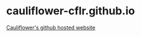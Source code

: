 # cauliflower-cflr.github.io
[Cauliflower's github hosted website](http://cauliflower-cflr.github.io)

